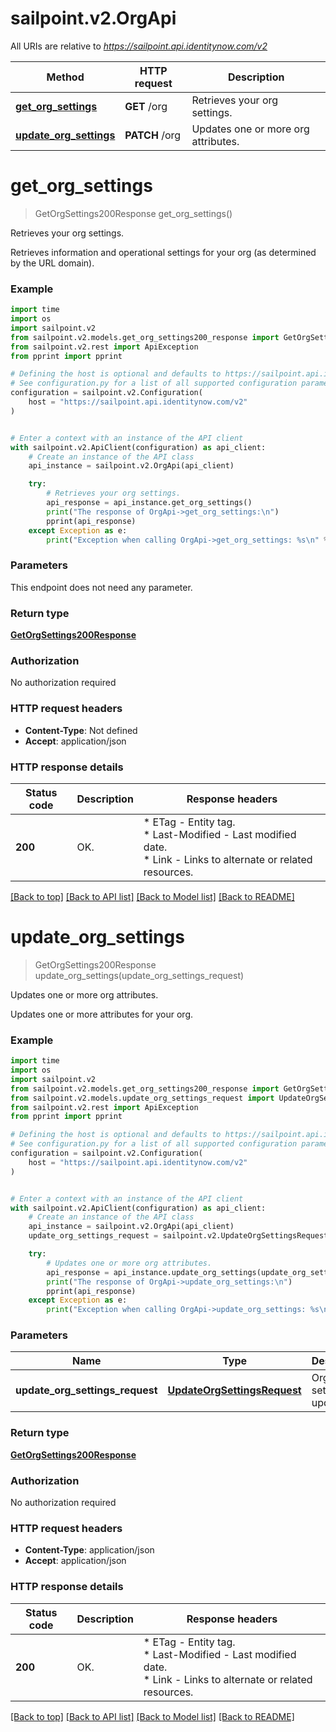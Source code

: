 # sailpoint.v2.OrgApi

All URIs are relative to *https://sailpoint.api.identitynow.com/v2*

Method | HTTP request | Description
------------- | ------------- | -------------
[**get_org_settings**](OrgApi.md#get_org_settings) | **GET** /org | Retrieves your org settings.
[**update_org_settings**](OrgApi.md#update_org_settings) | **PATCH** /org | Updates one or more org attributes.


# **get_org_settings**
> GetOrgSettings200Response get_org_settings()

Retrieves your org settings.

Retrieves information and operational settings for your org (as determined by the URL domain).

### Example

```python
import time
import os
import sailpoint.v2
from sailpoint.v2.models.get_org_settings200_response import GetOrgSettings200Response
from sailpoint.v2.rest import ApiException
from pprint import pprint

# Defining the host is optional and defaults to https://sailpoint.api.identitynow.com/v2
# See configuration.py for a list of all supported configuration parameters.
configuration = sailpoint.v2.Configuration(
    host = "https://sailpoint.api.identitynow.com/v2"
)


# Enter a context with an instance of the API client
with sailpoint.v2.ApiClient(configuration) as api_client:
    # Create an instance of the API class
    api_instance = sailpoint.v2.OrgApi(api_client)

    try:
        # Retrieves your org settings.
        api_response = api_instance.get_org_settings()
        print("The response of OrgApi->get_org_settings:\n")
        pprint(api_response)
    except Exception as e:
        print("Exception when calling OrgApi->get_org_settings: %s\n" % e)
```



### Parameters
This endpoint does not need any parameter.

### Return type

[**GetOrgSettings200Response**](GetOrgSettings200Response.md)

### Authorization

No authorization required

### HTTP request headers

 - **Content-Type**: Not defined
 - **Accept**: application/json

### HTTP response details
| Status code | Description | Response headers |
|-------------|-------------|------------------|
**200** | OK. |  * ETag - Entity tag. <br>  * Last-Modified - Last modified date. <br>  * Link - Links to alternate or related resources. <br>  |

[[Back to top]](#) [[Back to API list]](../README.md#documentation-for-api-endpoints) [[Back to Model list]](../README.md#documentation-for-models) [[Back to README]](../README.md)

# **update_org_settings**
> GetOrgSettings200Response update_org_settings(update_org_settings_request)

Updates one or more org attributes.

Updates one or more attributes for your org.

### Example

```python
import time
import os
import sailpoint.v2
from sailpoint.v2.models.get_org_settings200_response import GetOrgSettings200Response
from sailpoint.v2.models.update_org_settings_request import UpdateOrgSettingsRequest
from sailpoint.v2.rest import ApiException
from pprint import pprint

# Defining the host is optional and defaults to https://sailpoint.api.identitynow.com/v2
# See configuration.py for a list of all supported configuration parameters.
configuration = sailpoint.v2.Configuration(
    host = "https://sailpoint.api.identitynow.com/v2"
)


# Enter a context with an instance of the API client
with sailpoint.v2.ApiClient(configuration) as api_client:
    # Create an instance of the API class
    api_instance = sailpoint.v2.OrgApi(api_client)
    update_org_settings_request = sailpoint.v2.UpdateOrgSettingsRequest() # UpdateOrgSettingsRequest | Org settings to update.

    try:
        # Updates one or more org attributes.
        api_response = api_instance.update_org_settings(update_org_settings_request)
        print("The response of OrgApi->update_org_settings:\n")
        pprint(api_response)
    except Exception as e:
        print("Exception when calling OrgApi->update_org_settings: %s\n" % e)
```



### Parameters

Name | Type | Description  | Notes
------------- | ------------- | ------------- | -------------
 **update_org_settings_request** | [**UpdateOrgSettingsRequest**](UpdateOrgSettingsRequest.md)| Org settings to update. | 

### Return type

[**GetOrgSettings200Response**](GetOrgSettings200Response.md)

### Authorization

No authorization required

### HTTP request headers

 - **Content-Type**: application/json
 - **Accept**: application/json

### HTTP response details
| Status code | Description | Response headers |
|-------------|-------------|------------------|
**200** | OK. |  * ETag - Entity tag. <br>  * Last-Modified - Last modified date. <br>  * Link - Links to alternate or related resources. <br>  |

[[Back to top]](#) [[Back to API list]](../README.md#documentation-for-api-endpoints) [[Back to Model list]](../README.md#documentation-for-models) [[Back to README]](../README.md)

